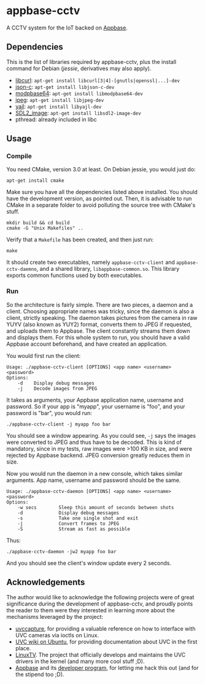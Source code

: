 # appbase-cctv
A CCTV system for the IoT backed on [Appbase](https://appbase.io/).

## Dependencies
This is the list of libraries required by appbase-cctv, plus the install command for Debian (*jessie*, derivatives may also apply).
- [libcurl](https://curl.haxx.se/libcurl/c/): `apt-get install libcurl[3|4]-[gnutls|openssl|...]-dev`
- [json-c](http://json-c.github.io/json-c/): `apt-get install libjson-c-dev`
- [modpbase64](https://github.com/client9/stringencoders): `apt-get install libmodpbase64-dev`
- [jpeg](https://github.com/Windower/libjpeg): `apt-get install libjpeg-dev`
- [yajl](https://lloyd.github.io/yajl/): `apt-get install libyajl-dev`
- [SDL2_image](https://www.libsdl.org/projects/SDL_image/): `apt-get install libsdl2-image-dev`
- pthread: already included in libc

## Usage

### Compile
You need CMake, version 3.0 at least. On Debian jessie, you would just do:
```
apt-get install cmake
```
Make sure you have all the dependencies listed above installed. You should have the development version, as pointed out. Then, it is advisable to run CMake in a separate folder to avoid polluting the source tree with CMake's stuff.
```
mkdir build && cd build
cmake -G "Unix Makefiles" ..
```
Verify that a `Makefile` has been created, and then just run:
```
make
```
It should create two executables, namely `appbase-cctv-client` and `appbase-cctv-daemno`, and a shared library, `libappbase-common.so`. This library exports common functions used by both executables.

### Run
So the architecture is fairly simple. There are two pieces, a daemon and a client. Choosing appropriate names was tricky, since the daemon is also a client, strictly speaking.
The daemon takes pictures from the camera in raw YUYV (also known as YUY2) format, converts them to JPEG if requested, and uploads them to Appbase. The client constantly streams them down and displays them.
For this whole system to run, you should have a valid Appbase account beforehand, and have created an application.

You would first run the client:
```
Usage: ./appbase-cctv-client [OPTIONS] <app name> <username> <password>
Options:
    -d    Display debug messages
    -j    Decode images from JPEG
```
It takes as arguments, your Appbase application name, username and password. So if your app is "myapp", your username is "foo", and your password is "bar", you would run:
```
./appbase-cctv-client -j myapp foo bar
```
You should see a window appearing. As you could see, `-j` says the images were converted to JPEG and thus have to be decoded. This is kind of mandatory, since in my tests, raw images were >100 KB in size, and were rejected by Appbase backend. JPEG conversion greatly reduces them in size.

Now you would run the daemon in a new console, which takes similar arguments. App name, username and password should be the same.
```
Usage: ./appbase-cctv-daemon [OPTIONS] <app name> <username> <password>
Options:
    -w secs        Sleep this amount of seconds between shots
    -d             Display debug messages
    -s             Take one single shot and exit
    -j             Convert frames to JPEG
    -S             Stream as fast as possible
```
Thus:
```
./appbase-cctv-daemon -jw2 myapp foo bar
```
And you should see the client's window update every 2 seconds.

## Acknowledgements
The author would like to acknowledge the following projects were of great significance during the development of appbase-cctv, and proudly points the reader to them were they interested in learning more about the mechanisms leveraged by the project:
- [uvccapture](https://github.com/csete/uvccapture), for providing a valuable reference on how to interface with UVC cameras via ioctls on Linux.
- [UVC wiki on Ubuntu](https://help.ubuntu.com/community/UVC), for providing documentation about UVC in the first place.
- [LinuxTV](https://linuxtv.org/). The project that officially develops and maintains the UVC drivers in the kernel (and many more cool stuff ;D).
- [Appbase](https://appbase.io/) and its [developer program](https://github.com/appbaseio/recipes/wiki/appbase.io-makers%27-program), for letting me hack this out (and for the stipend too ;D).
